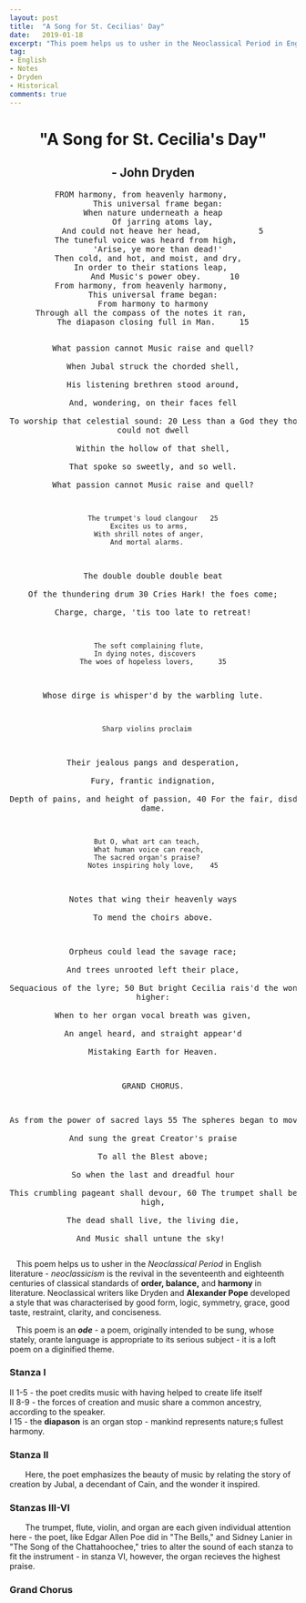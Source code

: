 ```yaml
---
layout: post
title:  "A Song for St. Cecilias' Day"
date:   2019-01-18
excerpt: "This poem helps us to usher in the Neoclassical Period in English literature. Neoclassicism is the revival in the seventeenth and eighteenth centuries of classical standards of order, balance, and harmony in literature."
tag:
- English
- Notes
- Dryden
- Historical
comments: true
---
```


<center>
<h1 >"A Song for St. Cecilia's Day" </h1>
<h2> - John Dryden </h2>
</center>

<center><pre>
FROM harmony, from heavenly harmony,	 
      This universal frame began:	 
  When nature underneath a heap	 
      Of jarring atoms lay,	 
    And could not heave her head,	         5
The tuneful voice was heard from high,	 
    'Arise, ye more than dead!'	 
Then cold, and hot, and moist, and dry,	 
  In order to their stations leap,	 
     And Music's power obey.	  10
From harmony, from heavenly harmony,	 
   This universal frame began:	 
   From harmony to harmony	 
Through all the compass of the notes it ran,	 
The diapason closing full in Man.	  15
 
What passion cannot Music raise and quell?	 
    When Jubal struck the chorded shell,	 
  His listening brethren stood around,	 
    And, wondering, on their faces fell	 
  To worship that celestial sound:	  20
Less than a God they thought there could not dwell	 
    Within the hollow of that shell,	 
    That spoke so sweetly, and so well.	 
What passion cannot Music raise and quell?	 
 
    The trumpet's loud clangour	  25
      Excites us to arms,	 
    With shrill notes of anger,	 
      And mortal alarms.	 
  The double double double beat	 
      Of the thundering drum	  30
      Cries Hark! the foes come;	 
  Charge, charge, 'tis too late to retreat!	 
 
    The soft complaining flute,	 
    In dying notes, discovers	 
    The woes of hopeless lovers,	  35
Whose dirge is whisper'd by the warbling lute.	 
 
    Sharp violins proclaim	 
  Their jealous pangs and desperation,	 
  Fury, frantic indignation,	 
  Depth of pains, and height of passion,	  40
    For the fair, disdainful dame.	 
 
    But O, what art can teach,	 
    What human voice can reach,	 
      The sacred organ's praise?	 
    Notes inspiring holy love,	  45
  Notes that wing their heavenly ways	 
    To mend the choirs above.	 
 
  Orpheus could lead the savage race;	 
  And trees unrooted left their place,	 
    Sequacious of the lyre;	  50
But bright Cecilia rais'd the wonder higher:	 
When to her organ vocal breath was given,	 
  An angel heard, and straight appear'd	 
    Mistaking Earth for Heaven.	 
 
GRAND CHORUS.


As from the power of sacred lays	  55
  The spheres began to move,	 
And sung the great Creator's praise	 
  To all the Blest above;	 
So when the last and dreadful hour	 
This crumbling pageant shall devour,	  60
The trumpet shall be heard on high,	 
The dead shall live, the living die,	 
And Music shall untune the sky!
</pre></center>

&nbsp;&nbsp;&nbsp;This poem helps us to usher in the *Neoclassical Period* in English literature - *neoclassicism* is the revival in the seventeenth and eighteenth centuries of classical standards of **order, balance,** and **harmony** in literature. Neoclassical writers like Dryden and **Alexander Pope** developed a style that was characterised by good form, logic, symmetry, grace, good taste, restraint, clarity, and conciseness.

&nbsp;&nbsp;&nbsp;This poem is an ***ode*** - a poem, originally intended to be sung, whose stately, orante language is appropriate to its serious subject - it is a loft poem on a diginified theme.

### Stanza I
II 1-5 - the poet credits music with having helped to create life itself  
II 8-9 - the forces of creation and music share a common ancestry, according to the speaker.  
I 15 - the **diapason** is an organ stop - mankind represents nature;s fullest harmony.

### Stanza II  
&nbsp;&nbsp;&nbsp;&nbsp;&nbsp;&nbsp; Here, the poet emphasizes the beauty of music by relating the story of creation by Jubal, a decendant of Cain, and the wonder it inspired.

### Stanzas III-VI  
&nbsp;&nbsp;&nbsp;&nbsp;&nbsp;&nbsp; The trumpet, flute, violin, and organ are each given individual attention here - the poet, like Edgar Allen Poe did in "The Bells," and Sidney Lanier in "The Song of the Chattahoochee," tries to alter the sound of each stanza to fit the instrument - in stanza VI, however, the organ recieves the highest praise.

### Grand Chorus  
